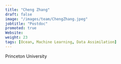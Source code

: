 ```yaml
---
title: "Cheng Zhang"
draft: false
image: "/images/team/ChengZhang.jpeg"
jobtitle: "Postdoc"
promoted: true
Website:
weight: 23
tags: [Ocean, Machine Learning, Data Assimilation]
---
```



Princeton University
